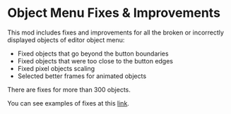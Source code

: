 # Object Menu Fixes & Improvements

This mod includes fixes and improvements for all the broken or incorrectly displayed objects of editor object menu:

- Fixed objects that go beyond the button boundaries
- Fixed objects that were too close to the button edges
- Fixed pixel objects scaling
- Selected better frames for animated objects

There are fixes for more than <cy>300</c> objects.

You can see examples of fixes at this [link](https://github.com/RazoomGD/geode-object-menu-fixes/blob/master/README.md).

